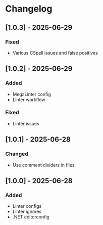 # Changelog

## [1.0.3] - 2025-06-29

### Fixed

- Various CSpell issues and false positives

## [1.0.2] - 2025-06-29

### Added

- MegaLinter config
- Linter workflow

### Fixed

- Linter issues

## [1.0.1] - 2025-06-28

### Changed

- Use comment dividers in files

## [1.0.0] - 2025-06-28

### Added

- Linter configs
- Linter ignores
- .NET editorconfig
